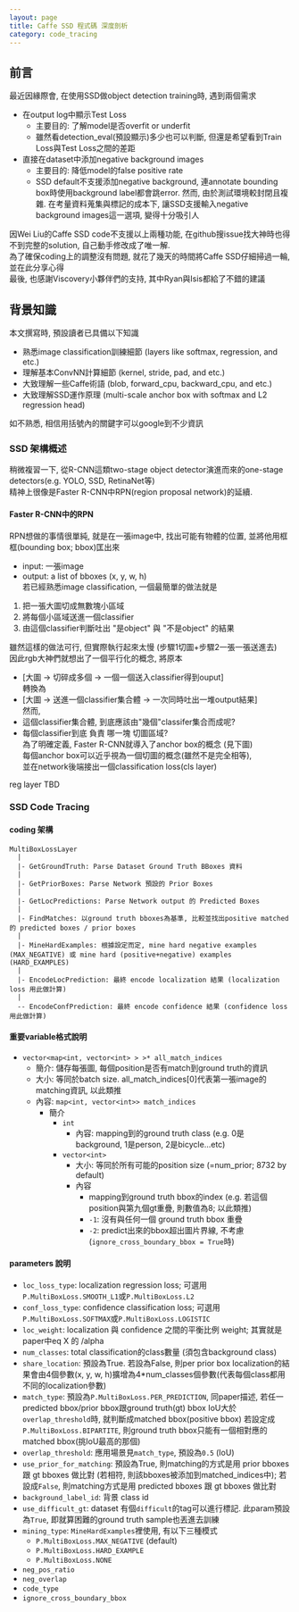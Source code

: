 ```yaml
---
layout: page
title: Caffe SSD 程式碼 深度剖析
category: code_tracing
---
```


## 前言
最近因緣際會, 在使用SSD做object detection training時, 遇到兩個需求
- 在output log中顯示Test Loss
  - 主要目的: 了解model是否overfit or underfit
  - 雖然看detection_eval(預設顯示)多少也可以判斷, 但還是希望看到Train Loss與Test Loss之間的差距
- 直接在dataset中添加negative background images
  - 主要目的: 降低model的false positive rate
  - SSD default不支援添加negative background, 連annotate bounding box時使用background label都會跳error.
  然而, 由於測試環境較封閉且複雜.
  在考量資料蒐集與標記的成本下, 讓SSD支援輸入negative background images這一選項, 變得十分吸引人

因Wei Liu的Caffe SSD code不支援以上兩種功能, 在github搜issue找大神時也得不到完整的solution, 自己動手修改成了唯一解.<br>
為了確保coding上的調整沒有問題, 就花了幾天的時間將Caffe SSD仔細掃過一輪, 並在此分享心得<br>
最後, 也感謝Viscovery小夥伴們的支持, 其中Ryan與Isis都給了不錯的建議

## 背景知識
本文撰寫時, 預設讀者已具備以下知識
- 熟悉image classification訓練細節 (layers like softmax, regression, and etc.)
- 理解基本ConvNN計算細節 (kernel, stride, pad, and etc.)
- 大致理解一些Caffe術語 (blob, forward_cpu, backward_cpu, and etc.)
- 大致理解SSD運作原理 (multi-scale anchor box with softmax and L2 regression head)

如不熟悉, 相信用括號內的關鍵字可以google到不少資訊

### SSD 架構概述
稍微複習一下, 從R-CNN這類two-stage object detector演進而來的one-stage detectors(e.g. YOLO, SSD, RetinaNet等)<br>
精神上很像是Faster R-CNN中RPN(region proposal network)的延續.<br>

#### Faster R-CNN中的RPN
RPN想做的事情很單純, 就是在一張image中, 找出可能有物體的位置, 並將他用框框(bounding box; bbox)匡出來
- input: 一張image
- output: a list of bboxes (x, y, w, h)<br>
若已經熟悉image classification, 一個最簡單的做法就是
1. 把一張大圖切成無數塊小區域
2. 將每個小區域送進一個classifier
3. 由這個classifier判斷吐出 "是object" 與 "不是object" 的結果

雖然這樣的做法可行, 但實際執行起來太慢 (步驟1切圖+步驟2一張一張送進去)<br>
因此rgb大神們就想出了一個平行化的概念, 將原本<br>
- [大圖 -> 切碎成多個 -> 一個一個送入classifier得到ouput]<br>
轉換為
- [大圖 -> 送進一個classifier集合體 -> 一次同時吐出一堆output結果]<br>
然而, 
- 這個classifier集合體, 到底應該由"幾個"classifer集合而成呢?
- 每個classifier到底 負責 哪一塊 切圖區域?<br>
為了明確定義, Faster R-CNN就導入了anchor box的概念 (見下圖)<br>
每個anchor box可以近乎視為一個切圖的概念(雖然不是完全相等),<br>
並在network後端接出一個classification loss(cls layer)

reg layer TBD


### SSD Code Tracing

#### coding 架構
```
MultiBoxLossLayer
  |
  |- GetGroundTruth: Parse Dataset Ground Truth BBoxes 資料
  |
  |- GetPriorBoxes: Parse Network 預設的 Prior Boxes
  |
  |- GetLocPredictions: Parse Network output 的 Predicted Boxes
  |
  |- FindMatches: 以ground truth bboxes為基準, 比較並找出positive matched的 predicted boxes / prior boxes
  |
  |- MineHardExamples: 根據設定而定, mine hard negative examples (MAX_NEGATIVE) 或 mine hard (positive+negative) examples (HARD_EXAMPLES)
  |
  |- EncodeLocPrediction: 最終 encode localization 結果 (localization loss 用此做計算)
  |
  -- EncodeConfPrediction: 最終 encode confidence 結果 (confidence loss 用此做計算)
```

#### 重要variable格式說明
- `vector<map<int, vector<int> > >* all_match_indices`
  - 簡介: 儲存每張圖, 每個position是否有match到ground truth的資訊
  - 大小: 等同於batch size. all_match_indices[0]代表第一張image的matching資訊, 以此類推
  - 內容: `map<int, vector<int>> match_indices`
    - 簡介
      - `int`
        - 內容: mapping到的ground truth class (e.g. 0是background, 1是person, 2是bicycle...etc)
      - `vector<int>`
        - 大小: 等同於所有可能的position size (=num_prior; 8732 by default)
        - 內容
          - mapping到ground truth bbox的index (e.g. 若這個position與第九個gt重疊, 則數值為8; 以此類推)
          - `-1`: 沒有與任何一個 ground truth bbox 重疊
          - `-2`: predict出來的bbox超出圖片界線, 不考慮 (`ignore_cross_boundary_bbox = True`時)


#### parameters 說明
- `loc_loss_type`: localization regression loss; 可選用`P.MultiBoxLoss.SMOOTH_L1`或`P.MultiBoxLoss.L2`
- `conf_loss_type`: confidence classification loss; 可選用`P.MultiBoxLoss.SOFTMAX`或`P.MultiBoxLoss.LOGISTIC`
- `loc_weight`: localization 與 confidence 之間的平衡比例 weight; 其實就是paper中eq X 的 /alpha
- `num_classes`: total classification的class數量 (須包含background class)
- `share_location`: 預設為True. 若設為False, 則per prior box localization的結果會由4個參數(x, y, w, h)擴增為4\*num_classes個參數(代表每個class都用不同的localization參數)
- `match_type`: 預設為`P.MultiBoxLoss.PER_PREDICTION`, 同paper描述, 若任一predicted bbox/prior bbox跟ground truth(gt) bbox IoU大於`overlap_threshold`時, 就判斷成matched bbox(positive bbox)
  若設定成`P.MultiBoxLoss.BIPARTITE`, 則ground truth bbox只能有一個相對應的matched bbox(挑IoU最高的那個)
- `overlap_threshold`: 應用場景見`match_type`, 預設為`0.5` (IoU)
- `use_prior_for_matching`: 預設為True, 則matching的方式是用 prior bboxes 跟 gt bboxes 做比對 (若相符, 則該bboxes被添加到matched_indices中);
  若設成`False`, 則matching方式是用 predicted bboxes 跟 gt bboxes 做比對
- `background_label_id`: 背景 class id
- `use_difficult_gt`: dataset 有個`difficult`的tag可以進行標記. 此param預設為`True`, 即就算困難的ground truth sample也丟進去訓練
- `mining_type`: `MineHardExamples`裡使用, 有以下三種模式
  - `P.MultiBoxLoss.MAX_NEGATIVE` (default)
  - `P.MultiBoxLoss.HARD_EXAMPLE`
  - `P.MultiBoxLoss.NONE`
- `neg_pos_ratio`
- `neg_overlap`
- `code_type`
- `ignore_cross_boundary_bbox`

